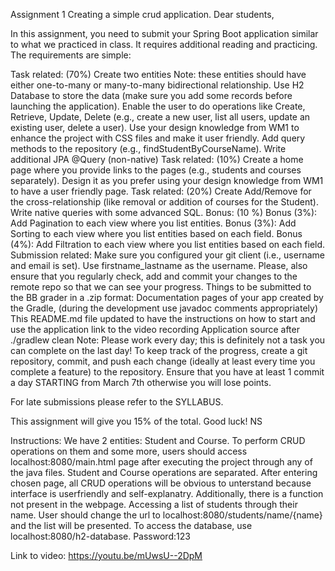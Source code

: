 Assignment 1
Creating a simple crud application.
Dear students,

In this assignment, you need to submit your Spring Boot application similar to what we practiced in class. It requires additional reading and practicing. The requirements are simple:

Task related: (70%)
Create two entities Note: these entities should have either one-to-many or many-to-many bidirectional relationship.
Use H2 Database to store the data (make sure you add some records before launching the application).
Enable the user to do operations like Create, Retrieve, Update, Delete (e.g., create a new user, list all users, update an existing user, delete a user).
Use your design knowledge from WM1 to enhance the project with CSS files and make it user friendly.
Add query methods to the repository (e.g., findStudentByCourseName).
Write additional JPA @Query (non-native)
Task related: (10%)
Create a home page where you provide links to the pages (e.g., students and courses separately).
Design it as you prefer using your design knowledge from WM1 to have a user friendly page.
Task related: (20%)
Create Add/Remove for the cross-relationship (like removal or addition of courses for the Student).
Write native queries with some advanced SQL.
Bonus: (10 %)
Bonus (3%): Add Pagination to each view where you list entities.
Bonus (3%): Add Sorting to each view where you list entities based on each field.
Bonus (4%): Add Filtration to each view where you list entities based on each field.
Submission related:
Make sure you configured your git client (i.e., username and email is set). Use firstname_lastname as the username.
Please, also ensure that you regularly check, add and commit your changes to the remote repo so that we can see your progress.
Things to be submitted to the BB grader in a .zip format:
Documentation pages of your app created by the Gradle, (during the development use javadoc comments appropriately)
This README.md file updated to have
the instructions on how to start and use the application
link to the video recording
Application source after ./gradlew clean
Note: Please work every day; this is definitely not a task you can complete on the last day! To keep track of the progress, create a git repository, commit, and push each change (ideally at least every time you complete a feature) to the repository. Ensure that you have at least 1 commit a day STARTING from March 7th otherwise you will lose points.

For late submissions please refer to the SYLLABUS.

This assignment will give you 15% of the total.
Good luck!
NS




Instructions:
We have 2 entities: Student and Course.
To perform CRUD operations on them and some more, users should access localhost:8080/main.html page after executing the project through any of the java files.
Student and Course operations are separated. After entering chosen page, all CRUD operations will be obvious to unterstand because interface is userfriendly and self-explanatry. 
Additionally, there is a function not present in the webpage. Accessing a list of students through their name. User should change the url to localhost:8080/students/name/{name} and the list will be presented. 
To access the database, use localhost:8080/h2-database. Password:123


Link to video:
https://youtu.be/mUwsU--2DpM